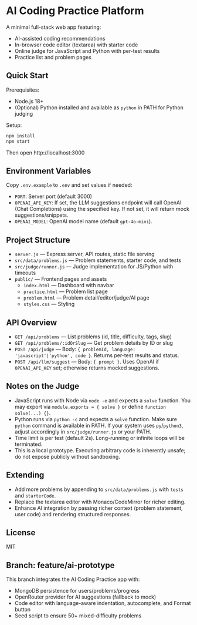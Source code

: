 # AI Coding Practice Platform

A minimal full-stack web app featuring:

- AI-assisted coding recommendations
- In-browser code editor (textarea) with starter code
- Online judge for JavaScript and Python with per-test results
- Practice list and problem pages

## Quick Start

Prerequisites:

- Node.js 18+
- (Optional) Python installed and available as `python` in PATH for Python judging

Setup:

```bash
npm install
npm start
```

Then open http://localhost:3000

## Environment Variables

Copy `.env.example` to `.env` and set values if needed:

- `PORT`: Server port (default 3000)
- `OPENAI_API_KEY`: If set, the LLM suggestions endpoint will call OpenAI (Chat Completions) using the specified key. If not set, it will return mock suggestions/snippets.
- `OPENAI_MODEL`: OpenAI model name (default `gpt-4o-mini`).

## Project Structure

- `server.js` — Express server, API routes, static file serving
- `src/data/problems.js` — Problem statements, starter code, and tests
- `src/judge/runner.js` — Judge implementation for JS/Python with timeouts
- `public/` — Frontend pages and assets
  - `index.html` — Dashboard with navbar
  - `practice.html` — Problem list page
  - `problem.html` — Problem detail/editor/judge/AI page
  - `styles.css` — Styling

## API Overview

- `GET /api/problems` — List problems (id, title, difficulty, tags, slug)
- `GET /api/problems/:idOrSlug` — Get problem details by ID or slug
- `POST /api/judge` — Body: `{ problemId, language: 'javascript'|'python', code }`. Returns per-test results and status.
- `POST /api/llm/suggest` — Body: `{ prompt }`. Uses OpenAI if `OPENAI_API_KEY` set; otherwise returns mocked suggestions.

## Notes on the Judge

- JavaScript runs with Node via `node -e` and expects a `solve` function. You may export via `module.exports = { solve }` or define `function solve(...) {}`.
- Python runs via `python -c` and expects a `solve` function. Make sure `python` command is available in PATH. If your system uses `py`/`python3`, adjust accordingly in `src/judge/runner.js` or your PATH.
- Time limit is per test (default 2s). Long-running or infinite loops will be terminated.
- This is a local prototype. Executing arbitrary code is inherently unsafe; do not expose publicly without sandboxing.

## Extending

- Add more problems by appending to `src/data/problems.js` with `tests` and `starterCode`.
- Replace the textarea editor with Monaco/CodeMirror for richer editing.
- Enhance AI integration by passing richer context (problem statement, user code) and rendering structured responses.

## License

MIT

## Branch: feature/ai-prototype

This branch integrates the AI Coding Practice app with:

- MongoDB persistence for users/problems/progress
- OpenRouter provider for AI suggestions (fallback to mock)
- Code editor with language-aware indentation, autocomplete, and Format button
- Seed script to ensure 50+ mixed-difficulty problems

